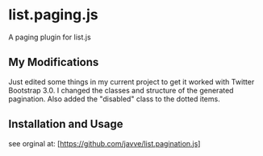 
# list.paging.js

  A paging plugin for list.js

## My Modifications

  Just edited some things in my current project to get it worked with Twitter Bootstrap 3.0.
  I changed the classes and structure of the generated pagination.
  Also added the "disabled" class to the dotted items.
  
## Installation and Usage

  see orginal at: [https://github.com/javve/list.pagination.js]

